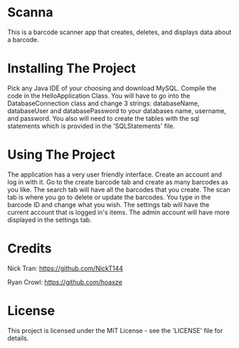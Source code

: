 # Scanna

This is a barcode scanner app that creates, deletes, and displays data about a barcode. 

# Installing The Project

Pick any Java IDE of your choosing and download MySQL. Compile the code in the HelloApplication Class. You will have to go into the DatabaseConnection class
and change 3 strings: databaseName, databaseUser and databasePassword to your databases name, username, and password. You also will need to create the tables with
the sql statements which is provided in the 'SQLStatements' file.

# Using The Project

The application has a very user friendly interface. Create an account and log in with it. Go to the create barcode tab and create as many barcodes as you like. 
The search tab will have all the barcodes that you create. The scan tab is where you go to delete or update the barcodes. You type in the barcode ID and change what
you wish. The settings tab will have the current account that is logged in's items. The admin account will have more displayed in the settings tab.

# Credits
Nick Tran:
https://github.com/NickT144

Ryan Crowl:
https://github.com/hoaxze

# License
This project is licensed under the MIT License - see the 'LICENSE' file for details.
